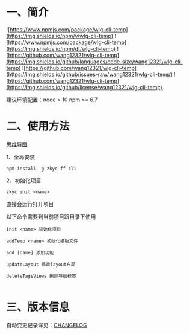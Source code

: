 # 一、简介
![https://www.npmjs.com/package/wlg-cli-temp](https://img.shields.io/npm/v/wlg-cli-temp)
![https://www.npmjs.com/package/wlg-cli-temp](https://img.shields.io/npm/dt/wlg-cli-temp)
![https://github.com/wang12321/wlg-cli-temp](https://img.shields.io/github/languages/code-size/wang12321/wlg-cli-temp)
![https://github.com/wang12321/wlg-cli-temp](https://img.shields.io/github/issues-raw/wang12321/wlg-cli-temp)
![https://github.com/wang12321/wlg-cli-temp](https://img.shields.io/github/license/wang12321/wlg-cli-temp)

建议环境配置：node > 10
npm >= 6.7

# 二、使用方法
[思维导图](https://www.processon.com/view/link/63424580e401fd3908949b03)

1、全局安装
```
npm install -g zkyc-ff-cli
```

2、初始化项目
```
zkyc init <name>
```

直接会运行打开项目

以下命令需要到当前项目跟目录下使用

```
init <name> 初始化项目

addTemp <name> 初始化模板文件

add [name] 添加功能

updateLayout 修改layout布局

deleteTagsViews 删除导航标签


```


# 三、版本信息

自动变更记录详见：[CHANGELOG](CHANGELOG.md)
